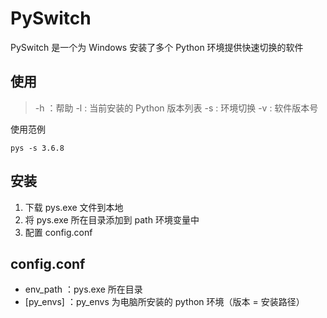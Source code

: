 # PySwitch
PySwitch 是一个为 Windows 安装了多个 Python 环境提供快速切换的软件


## 使用

> -h ：帮助 
> -l : 当前安装的 Python 版本列表 
> -s : 环境切换 
> -v : 软件版本号 

使用范例
```
pys -s 3.6.8
```

## 安装
1. 下载 pys.exe 文件到本地
2. 将 pys.exe 所在目录添加到 path 环境变量中
3. 配置 config.conf


## config.conf
* env_path  ：pys.exe 所在目录
* [py_envs] ：py_envs 为电脑所安装的 python 环境（版本 = 安装路径）
